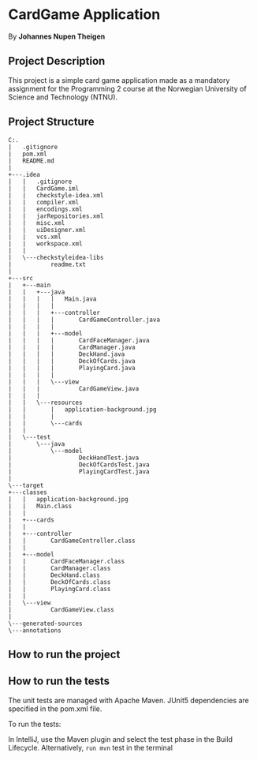 # CardGame Application

By **Johannes Nupen Theigen**

## Project Description
This project is a simple card game application made as a mandatory
assignment for the Programming 2 course at the Norwegian University of Science and Technology (NTNU).

## Project Structure

```aiignore
C:.
|   .gitignore
|   pom.xml
|   README.md
|
+---.idea
|   |   .gitignore
|   |   CardGame.iml
|   |   checkstyle-idea.xml
|   |   compiler.xml
|   |   encodings.xml
|   |   jarRepositories.xml
|   |   misc.xml
|   |   uiDesigner.xml
|   |   vcs.xml
|   |   workspace.xml
|   |
|   \---checkstyleidea-libs
|           readme.txt
|
+---src
|   +---main
|   |   +---java
|   |   |   |   Main.java
|   |   |   |
|   |   |   +---controller
|   |   |   |       CardGameController.java
|   |   |   |
|   |   |   +---model
|   |   |   |       CardFaceManager.java
|   |   |   |       CardManager.java
|   |   |   |       DeckHand.java
|   |   |   |       DeckOfCards.java
|   |   |   |       PlayingCard.java
|   |   |   |
|   |   |   \---view
|   |   |           CardGameView.java
|   |   |
|   |   \---resources
|   |       |   application-background.jpg
|   |       |
|   |       \---cards
|   |
|   \---test
|       \---java
|           \---model
|                   DeckHandTest.java
|                   DeckOfCardsTest.java
|                   PlayingCardTest.java
|
\---target
+---classes
|   |   application-background.jpg
|   |   Main.class
|   |
|   +---cards
|   |
|   +---controller
|   |       CardGameController.class
|   |
|   +---model
|   |       CardFaceManager.class
|   |       CardManager.class
|   |       DeckHand.class
|   |       DeckOfCards.class
|   |       PlayingCard.class
|   |
|   \---view
|           CardGameView.class
|
\---generated-sources
\---annotations
```

## How to run the project

## How to run the tests
The unit tests are managed with Apache Maven.
JUnit5 dependencies are specified in the pom.xml file.

To run the tests:

In IntelliJ, use the Maven plugin and select the test phase in the Build Lifecycle.
Alternatively, `run mvn` test in the terminal
